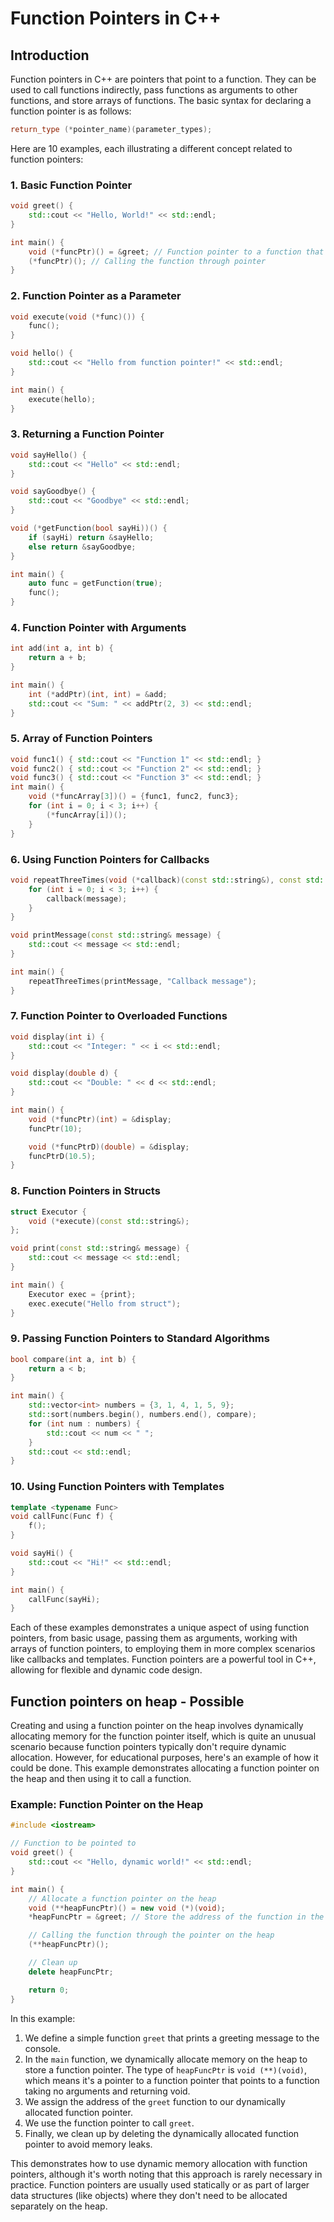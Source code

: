 # Function Pointers in C++

## Introduction
Function pointers in C++ are pointers that point to a function. They can be used
to call functions indirectly, pass functions as arguments to other functions,
and store arrays of functions. The basic syntax for declaring a function pointer
is as follows:

```cpp
return_type (*pointer_name)(parameter_types);
```

Here are 10 examples, each illustrating a different concept related to function
pointers:

### 1. Basic Function Pointer

```cpp
void greet() {
    std::cout << "Hello, World!" << std::endl;
}

int main() {
    void (*funcPtr)() = &greet; // Function pointer to a function that takes no arguments and returns void
    (*funcPtr)(); // Calling the function through pointer
}
```

### 2. Function Pointer as a Parameter

```cpp
void execute(void (*func)()) {
    func();
}

void hello() {
    std::cout << "Hello from function pointer!" << std::endl;
}

int main() {
    execute(hello);
}
```

### 3. Returning a Function Pointer

```cpp
void sayHello() {
    std::cout << "Hello" << std::endl;
}

void sayGoodbye() {
    std::cout << "Goodbye" << std::endl;
}

void (*getFunction(bool sayHi))() {
    if (sayHi) return &sayHello;
    else return &sayGoodbye;
}

int main() {
    auto func = getFunction(true);
    func();
}
```

### 4. Function Pointer with Arguments

```cpp
int add(int a, int b) {
    return a + b;
}

int main() {
    int (*addPtr)(int, int) = &add;
    std::cout << "Sum: " << addPtr(2, 3) << std::endl;
}
```

### 5. Array of Function Pointers

```cpp
void func1() { std::cout << "Function 1" << std::endl; }
void func2() { std::cout << "Function 2" << std::endl; }
void func3() { std::cout << "Function 3" << std::endl; }
int main() {
    void (*funcArray[3])() = {func1, func2, func3};
    for (int i = 0; i < 3; i++) {
        (*funcArray[i])();
    }
}
```

### 6. Using Function Pointers for Callbacks

```cpp
void repeatThreeTimes(void (*callback)(const std::string&), const std::string& message) {
    for (int i = 0; i < 3; i++) {
        callback(message);
    }
}

void printMessage(const std::string& message) {
    std::cout << message << std::endl;
}

int main() {
    repeatThreeTimes(printMessage, "Callback message");
}
```

### 7. Function Pointer to Overloaded Functions

```cpp
void display(int i) {
    std::cout << "Integer: " << i << std::endl;
}

void display(double d) {
    std::cout << "Double: " << d << std::endl;
}

int main() {
    void (*funcPtr)(int) = &display;
    funcPtr(10);

    void (*funcPtrD)(double) = &display;
    funcPtrD(10.5);
}
```

### 8. Function Pointers in Structs

```cpp
struct Executor {
    void (*execute)(const std::string&);
};

void print(const std::string& message) {
    std::cout << message << std::endl;
}

int main() {
    Executor exec = {print};
    exec.execute("Hello from struct");
}
```

### 9. Passing Function Pointers to Standard Algorithms

```cpp
bool compare(int a, int b) {
    return a < b;
}

int main() {
    std::vector<int> numbers = {3, 1, 4, 1, 5, 9};
    std::sort(numbers.begin(), numbers.end(), compare);
    for (int num : numbers) {
        std::cout << num << " ";
    }
    std::cout << std::endl;
}
```

### 10. Using Function Pointers with Templates

```cpp
template <typename Func>
void callFunc(Func f) {
    f();
}

void sayHi() {
    std::cout << "Hi!" << std::endl;
}

int main() {
    callFunc(sayHi);
}
```

Each of these examples demonstrates a unique aspect of using function pointers,
from basic usage, passing them as arguments, working with arrays of function
pointers, to employing them in more complex scenarios like callbacks and
templates. Function pointers are a powerful tool in C++, allowing for flexible
and dynamic code design.

## Function pointers on heap - Possible
Creating and using a function pointer on the heap involves dynamically
allocating memory for the function pointer itself, which is quite an unusual
scenario because function pointers typically don't require dynamic allocation.
However, for educational purposes, here's an example of how it could be done.
This example demonstrates allocating a function pointer on the heap and then
using it to call a function.

### Example: Function Pointer on the Heap

```cpp
#include <iostream>

// Function to be pointed to
void greet() {
    std::cout << "Hello, dynamic world!" << std::endl;
}

int main() {
    // Allocate a function pointer on the heap
    void (**heapFuncPtr)() = new void (*)(void);
    *heapFuncPtr = &greet; // Store the address of the function in the allocated memory

    // Calling the function through the pointer on the heap
    (**heapFuncPtr)();

    // Clean up
    delete heapFuncPtr;

    return 0;
}
```

In this example:

1. We define a simple function `greet` that prints a greeting message to the
   console.
2. In the `main` function, we dynamically allocate memory on the heap to store a
   function pointer. The type of `heapFuncPtr` is `void (**)(void)`, which means
   it's a pointer to a function pointer that points to a function taking no
   arguments and returning void.
3. We assign the address of the `greet` function to our dynamically allocated
   function pointer.
4. We use the function pointer to call `greet`.
5. Finally, we clean up by deleting the dynamically allocated function pointer
   to avoid memory leaks.

This demonstrates how to use dynamic memory allocation with function pointers,
although it's worth noting that this approach is rarely necessary in practice.
Function pointers are usually used statically or as part of larger data
structures (like objects) where they don't need to be allocated separately on
the heap.
